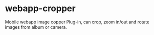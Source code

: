 webapp-cropper
==============

Mobile webapp image copper Plug-in, can crop, zoom in/out and rotate images from album or camera.
